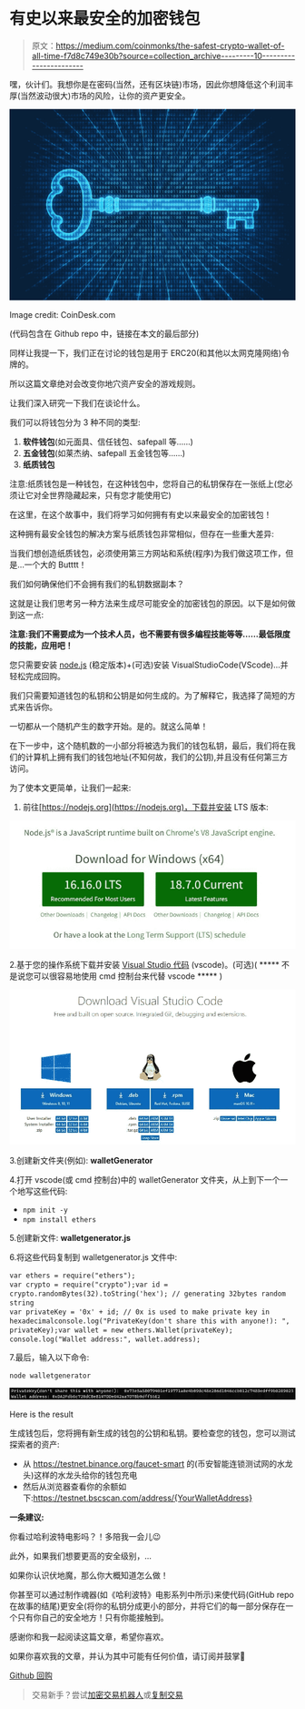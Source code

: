 # 有史以来最安全的加密钱包

> 原文：<https://medium.com/coinmonks/the-safest-crypto-wallet-of-all-time-f7d8c749e30b?source=collection_archive---------10----------------------->

嘿，伙计们。我想你是在密码(当然，还有区块链)市场，因此你想降低这个利润丰厚(当然波动很大)市场的风险，让你的资产更安全。

![](img/bce0e2f6ff294408ea5137b8557ebfb4.png)

Image credit: CoinDesk.com

(代码包含在 Github repo 中，链接在本文的最后部分)

同样让我提一下，我们正在讨论的钱包是用于 ERC20(和其他以太网克隆网络)令牌的。

所以这篇文章绝对会改变你地穴资产安全的游戏规则。

让我们深入研究一下我们在谈论什么。

我们可以将钱包分为 3 种不同的类型:

1.  **软件钱包**(如元面具、信任钱包、safepall 等……)
2.  **五金钱包**(如莱杰纳、safepall 五金钱包等……)
3.  **纸质钱包**

注意:纸质钱包是一种钱包，在这种钱包中，您将自己的私钥保存在一张纸上(您必须让它对全世界隐藏起来，只有您才能使用它)

在这里，在这个故事中，我们将学习如何拥有有史以来最安全的加密钱包！

这种拥有最安全钱包的解决方案与纸质钱包非常相似，但存在一些重大差异:

当我们想创造纸质钱包，必须使用第三方网站和系统(程序)为我们做这项工作，但是…一个大的 Butttt！

我们如何确保他们不会拥有我们的私钥数据副本？

这就是让我们思考另一种方法来生成尽可能安全的加密钱包的原因。以下是如何做到这一点:

**注意:我们不需要成为一个技术人员，也不需要有很多编程技能等等……最低限度的技能，应用吧！**

您只需要安装 [node.js](https://nodejs.org) (稳定版本)+(可选)安装 VisualStudioCode(VScode)…并轻松完成回购。

我们只需要知道钱包的私钥和公钥是如何生成的。为了解释它，我选择了简短的方式来告诉你。

一切都从一个随机产生的数字开始。是的。就这么简单！

在下一步中，这个随机数的一小部分将被选为我们的钱包私钥，最后，我们将在我们的计算机上拥有我们的钱包地址(不知何故，我们的公钥),并且没有任何第三方访问。

为了使本文更简单，让我们一起来:

1.  前往[https://nodejs.org](https://nodejs.org)，下载并安装 LTS 版本:

![](img/ab2db37b178bf2c5b6c3433c9995b5ca.png)

2.基于您的操作系统下载并安装 [Visual Studio 代码](https://code.visualstudio.com/download) (vscode)。(可选)( ***** 不是说您可以很容易地使用 cmd 控制台来代替 vscode ***** )

![](img/963320fa22b1e842541d8a4540f14f48.png)

3.创建新文件夹(例如): **walletGenerator**

4.打开 vscode(或 cmd 控制台)中的 walletGenerator 文件夹，从上到下一个一个地写这些代码:

*   `npm init -y`
*   `npm install ethers`

5.创建新文件: **walletgenerator.js**

6.将这些代码复制到 walletgenerator.js 文件中:

```
var ethers = require("ethers");
var crypto = require("crypto");var id = crypto.randomBytes(32).toString('hex'); // generating 32bytes random string 
var privateKey = '0x' + id; // 0x is used to make private key in hexadecimalconsole.log("PrivateKey(don't share this with anyone!): ", privateKey);var wallet = new ethers.Wallet(privateKey);
console.log("Wallet address:", wallet.address);
```

7.最后，输入以下命令:

```
node walletgenerator
```

![](img/ced041ce49b65e806c8e68f4644e71ec.png)

Here is the result

生成钱包后，您将拥有新生成的钱包的公钥和私钥。要检查您的钱包，您可以测试探索者的资产:

*   从 https://testnet.binance.org/faucet-smart 的(币安智能连锁测试网的水龙头)这样的水龙头给你的钱包充电
*   然后从浏览器查看你的余额如下:https://testnet.bscscan.com/address/{YourWalletAddress}

**一条建议:**

你看过哈利波特电影吗？！多陪我一会儿😉

此外，如果我们想要更高的安全级别，…

如果你认识伏地魔，那么你大概知道怎么做！

你甚至可以通过制作魂器(如《哈利波特》电影系列中所示)来使代码(GitHub repo 在故事的结尾)更安全(将你的私钥分成更小的部分，并将它们的每一部分保存在一个只有你自己的安全地方！只有你能接触到。

感谢你和我一起阅读这篇文章，希望你喜欢。

如果你喜欢我的文章，并认为其中可能有任何价值，请订阅并鼓掌🙂

[Github 回购](https://github.com/BahadorGh/wallet-generator)

> 交易新手？尝试[加密交易机器人](/coinmonks/crypto-trading-bot-c2ffce8acb2a)或[复制交易](/coinmonks/top-10-crypto-copy-trading-platforms-for-beginners-d0c37c7d698c)